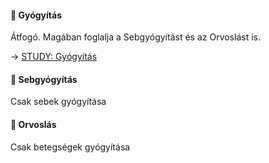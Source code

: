 #### 🔴 Gyógyítás

Átfogó. Magában foglalja a Sebgyógyítást és az Orvoslást is.

→ [STUDY: Gyógyítás](./STUDY.gyogyulas.gyogyitas)

#### 🔵 Sebgyógyítás

Csak sebek gyógyítása

#### 🔵 Orvoslás

Csak betegségek gyógyítása
